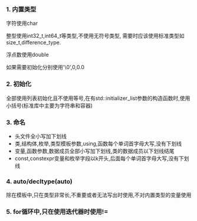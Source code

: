 ### 1. 内置类型

字符使用char

整型使用int32_t,int64_t等类型,不使用无符号类型, 需要时应该使用标准类型如size_t,difference_type.

浮点数使用double

如果需要初始化分别使用'\0',0,0.0

### 2. 初始化

全部使用列表初始化且不使用等号,在有std::initializer_list参数的构造函数时,使用小括号(标准库中主要为字符串和容器)

### 3. 命名

* 头文件全小写加下划线
* 类,结构体,枚举,类型模板参数,using,函数每个单词首字母大写,没有下划线
* 变量,函数参数,数据成员全部小写加下划线,类的数据成员以下划线结尾
* const,constexpr变量和枚举字段以k开头,后面每个单词首字母大写,没有下划线

### 4. auto/decltype(auto)

除在模板中,只在类型非常长,不重要或者无法写出时使用,不对内置类型的变量使用

### 5. for循环中,只在使用迭代器时使用!= 













































































